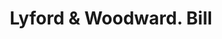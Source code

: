 ---
doi: 10.7916/D8MW3V59
date_other: '1900'
date_other_textual: 1900-1909
form: printed ephemera
genre:
- Invoices
name:
- Lyford & Woodward
object_in_context_url: https://biggert.cul.columbia.edu/items/view/ave_biggert_00574
subject_hierarchical_geographic:
- Bangor, Maine, United States
subject_name:
- Lyford & Woodward
title: Lyford & Woodward. Bill
sort_title: Lyford & Woodward. Bill
call_number: ave_biggert_00574
coordinates:
- 44.8,-68.8
pid: ave_biggert_00574
identifiers: ave_biggert_00574
canvas_id: ldpd:395847
permalink: "/items/ave_biggert_00574/"
layout: iiif-image-page
---